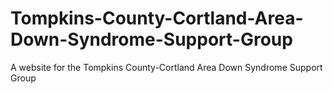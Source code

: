 # Tompkins-County-Cortland-Area-Down-Syndrome-Support-Group
A website for the Tompkins County-Cortland Area Down Syndrome Support Group
